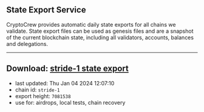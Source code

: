 ## State Export Service
CryptoCrew provides automatic daily state exports for all chains we validate. State export files can be used as genesis files and are a snapshot of the current blockchain state, including all validators, accounts, balances and delegations.

---
**Download: [stride-1 state export](https://dl.ccvalidators.com/SERVICE/stride/stride-1_export_7081538.json)**
---

- last updated: Thu Jan 04 2024 12:07:10
- chain id: `stride-1`
- export height: `7081538`
- use for: airdrops, local tests, chain recovery
